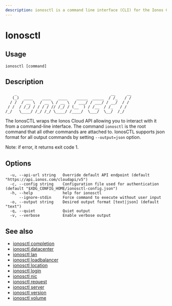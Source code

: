 ```yaml
---
description: ionosctl is a command line interface (CLI) for the Ionos Cloud
---
```


# Ionosctl

## Usage

```text
ionosctl [command]
```

## Description


        _                                         __     __
       (_)  ____    ____   ____    _____  _____  / /_   / /
      / /  / __ \  / __ \ / __ \  / ___/ / ___/ / __/  / /
     / /  / /_/ / / / / // /_/ / (__  ) / /__  / /_   / /
    /_/   \____/ /_/ /_/ \____/ /____/  \___/  \__/  /_/

The IonosCTL wraps the Ionos Cloud API allowing you to interact with it from a command-line interface.
The command `ionosctl` is the root command that all other commands are attached to.
IonosCTL supports json format for all output commands by setting `--output=json` option.

Note: if error, it returns exit code 1.


## Options

```text
  -u, --api-url string   Override default API endpoint (default "https://api.ionos.com/cloudapi/v5")
  -c, --config string    Configuration file used for authentication (default "$XDG_CONFIG_HOME/ionosctl-config.json")
  -h, --help             help for ionosctl
      --ignore-stdin     Force command to execute without user input
  -o, --output string    Desired output format [text|json] (default "text")
  -q, --quiet            Quiet output
  -v, --verbose          Enable verbose output
```

## See also

* [ionosctl completion](completion/)
* [ionosctl datacenter](datacenter/)
* [ionosctl lan](lan/)
* [ionosctl loadbalancer](loadbalancer/)
* [ionosctl location](location/)
* [ionosctl login](login.md)
* [ionosctl nic](nic/)
* [ionosctl request](request/)
* [ionosctl server](server/)
* [ionosctl version](version.md)
* [ionosctl volume](volume/)

